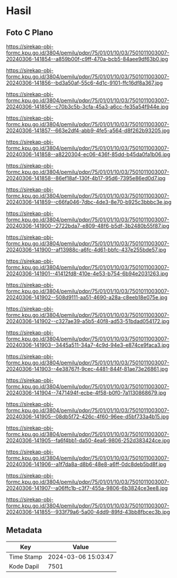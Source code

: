 # Hasil

## Foto C Plano

https://sirekap-obj-formc.kpu.go.id/3804/pemilu/pdpr/75/01/01/10/03/7501011003007-20240306-141854--a859b00f-c9ff-470a-bcb5-84aee9df63b0.jpg

https://sirekap-obj-formc.kpu.go.id/3804/pemilu/pdpr/75/01/01/10/03/7501011003007-20240306-141856--bd3a50af-55c6-4d1c-9101-ffc16df8a367.jpg

https://sirekap-obj-formc.kpu.go.id/3804/pemilu/pdpr/75/01/01/10/03/7501011003007-20240306-141856--c70b3c5b-3cfa-45a3-a6cc-fe35a54f944e.jpg

https://sirekap-obj-formc.kpu.go.id/3804/pemilu/pdpr/75/01/01/10/03/7501011003007-20240306-141857--663e2df4-abb9-4fe5-a564-d8f262b93205.jpg

https://sirekap-obj-formc.kpu.go.id/3804/pemilu/pdpr/75/01/01/10/03/7501011003007-20240306-141858--a8220304-ec06-436f-85dd-b45da0fa1b06.jpg

https://sirekap-obj-formc.kpu.go.id/3804/pemilu/pdpr/75/01/01/10/03/7501011003007-20240306-141858--86ef18af-130f-4b17-95d6-7395e86ed0d7.jpg

https://sirekap-obj-formc.kpu.go.id/3804/pemilu/pdpr/75/01/01/10/03/7501011003007-20240306-141859--c66fa046-7dbc-4de3-8e70-b925c3bbbc3e.jpg

https://sirekap-obj-formc.kpu.go.id/3804/pemilu/pdpr/75/01/01/10/03/7501011003007-20240306-141900--2722bda7-e809-48f6-b5df-3b2480b55f87.jpg

https://sirekap-obj-formc.kpu.go.id/3804/pemilu/pdpr/75/01/01/10/03/7501011003007-20240306-141900--af13988c-a6fc-4d61-bbfc-437e255bde57.jpg

https://sirekap-obj-formc.kpu.go.id/3804/pemilu/pdpr/75/01/01/10/03/7501011003007-20240306-141901--41412fd8-410e-4e53-b754-6b94e2031263.jpg

https://sirekap-obj-formc.kpu.go.id/3804/pemilu/pdpr/75/01/01/10/03/7501011003007-20240306-141902--508d9111-aa51-4690-a28a-c8eeb18e075e.jpg

https://sirekap-obj-formc.kpu.go.id/3804/pemilu/pdpr/75/01/01/10/03/7501011003007-20240306-141902--c327ae39-a5b5-40f8-ad53-51bdad054172.jpg

https://sirekap-obj-formc.kpu.go.id/3804/pemilu/pdpr/75/01/01/10/03/7501011003007-20240306-141903--3445a511-34a7-4c9d-94e3-e874ce9faca3.jpg

https://sirekap-obj-formc.kpu.go.id/3804/pemilu/pdpr/75/01/01/10/03/7501011003007-20240306-141903--4e38767f-9cec-4481-844f-81ae73e26861.jpg

https://sirekap-obj-formc.kpu.go.id/3804/pemilu/pdpr/75/01/01/10/03/7501011003007-20240306-141904--7471494f-ecbe-4f58-b0f0-7a1130868679.jpg

https://sirekap-obj-formc.kpu.go.id/3804/pemilu/pdpr/75/01/01/10/03/7501011003007-20240306-141905--08db5f72-426c-4f60-96ee-d5bf733a4b15.jpg

https://sirekap-obj-formc.kpu.go.id/3804/pemilu/pdpr/75/01/01/10/03/7501011003007-20240306-141905--fa6f4bb1-da50-4ea6-9806-252d383424ce.jpg

https://sirekap-obj-formc.kpu.go.id/3804/pemilu/pdpr/75/01/01/10/03/7501011003007-20240306-141906--a1f7da8a-d8b6-48e8-a6ff-0dc8deb5bd8f.jpg

https://sirekap-obj-formc.kpu.go.id/3804/pemilu/pdpr/75/01/01/10/03/7501011003007-20240306-141907--a06ffc1b-c3f7-455a-9806-6b3824ce3ee8.jpg

https://sirekap-obj-formc.kpu.go.id/3804/pemilu/pdpr/75/01/01/10/03/7501011003007-20240306-141855--933f79a6-5a00-4dd9-89fd-43bb8fbcec3b.jpg


## Metadata

| Key        | Value               |
| ---------- | ------------------- |
| Time Stamp | 2024-03-06 15:03:47 |
| Kode Dapil | 7501                |



